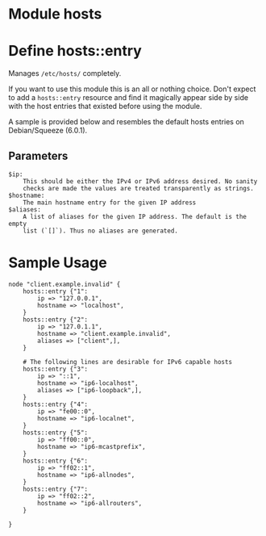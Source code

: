 # Module hosts

# Define hosts::entry

Manages `/etc/hosts/` completely.

If you want to use this module this is an all or nothing choice. Don't
expect to add a `hosts::entry` resource and find it magically appear side by
side with the host entries that existed before using the module.

A sample is provided below and resembles the default hosts entries on
Debian/Squeeze (6.0.1).

## Parameters

    $ip:
        This should be either the IPv4 or IPv6 address desired. No sanity
        checks are made the values are treated transparently as strings.
    $hostname:
        The main hostname entry for the given IP address
    $aliases:
        A list of aliases for the given IP address. The default is the empty
        list (`[]`). Thus no aliases are generated.

# Sample Usage

    node "client.example.invalid" {
        hosts::entry {"1":
            ip => "127.0.0.1",
            hostname => "localhost",
        }
        hosts::entry {"2":
            ip => "127.0.1.1",
            hostname => "client.example.invalid",
            aliases => ["client",],
        }
    
        # The following lines are desirable for IPv6 capable hosts
        hosts::entry {"3":
            ip => "::1",
            hostname => "ip6-localhost",
            aliases => ["ip6-loopback",],
        }
        hosts::entry {"4":
            ip => "fe00::0",
            hostname => "ip6-localnet",
        }
        hosts::entry {"5":
            ip => "ff00::0",
            hostname => "ip6-mcastprefix",
        }
        hosts::entry {"6":
            ip => "ff02::1",
            hostname => "ip6-allnodes",
        }
        hosts::entry {"7":
            ip => "ff02::2",
            hostname => "ip6-allrouters",
        }
    
    }

